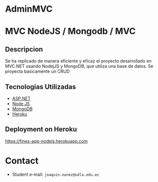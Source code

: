 # AdminMVC

# MVC NodeJS / Mongodb / MVC 

## Descripcion

Se ha replicado de manera eficiente y eficaz el proyecto desarrollado en MVC.NET usando NodejJS y MongoDB, que utiliza una base de datos. Se proyecta basicamente un CRUD

## Tecnologias Utilizadas

* [ASP.NET](https://docs.microsoft.com/en-us/dotnet/framework/)
* [Node JS](https://nodejs.org/es/docs/)
* [MongoDB](https://docs.mongodb.com/)
* [Heroku](https://www.heroku.com/)

## Deployment on Heroku

https://fines-app-nodejs.herokuapp.com

# Contact
* Student e-mail: `joaquin.nunez@udla.edu.ec`

